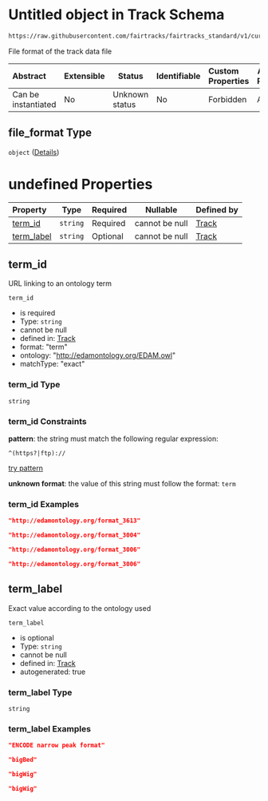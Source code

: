 # Untitled object in Track Schema

```txt
https://raw.githubusercontent.com/fairtracks/fairtracks_standard/v1/current/json/schema/fairtracks_track.schema.json#/properties/file_format
```

File format of the track data file


| Abstract            | Extensible | Status         | Identifiable | Custom Properties | Additional Properties | Access Restrictions | Defined In                                                                                           |
| :------------------ | ---------- | -------------- | ------------ | :---------------- | --------------------- | ------------------- | ---------------------------------------------------------------------------------------------------- |
| Can be instantiated | No         | Unknown status | No           | Forbidden         | Allowed               | none                | [fairtracks_track.schema.json\*](../json/schema/fairtracks_track.schema.json "open original schema") |

## file_format Type

`object` ([Details](fairtracks_track-properties-file_format.md))

# undefined Properties

| Property                  | Type     | Required | Nullable       | Defined by                                                                                                                                                                                                                                          |
| :------------------------ | -------- | -------- | -------------- | :-------------------------------------------------------------------------------------------------------------------------------------------------------------------------------------------------------------------------------------------------- |
| [term_id](#term_id)       | `string` | Required | cannot be null | [Track](fairtracks_track-properties-file_format-properties-term_id.md "https://raw.githubusercontent.com/fairtracks/fairtracks_standard/v1/current/json/schema/fairtracks_track.schema.json#/properties/file_format/properties/term_id")       |
| [term_label](#term_label) | `string` | Optional | cannot be null | [Track](fairtracks_track-properties-file_format-properties-term_label.md "https://raw.githubusercontent.com/fairtracks/fairtracks_standard/v1/current/json/schema/fairtracks_track.schema.json#/properties/file_format/properties/term_label") |

## term_id

URL linking to an ontology term


`term_id`

-   is required
-   Type: `string`
-   cannot be null
-   defined in: [Track](fairtracks_track-properties-file_format-properties-term_id.md "https://raw.githubusercontent.com/fairtracks/fairtracks_standard/v1/current/json/schema/fairtracks_track.schema.json#/properties/file_format/properties/term_id")
-   format: "term"
-   ontology: "http://edamontology.org/EDAM.owl"
-   matchType: "exact"

### term_id Type

`string`

### term_id Constraints

**pattern**: the string must match the following regular expression: 

```regexp
^(https?|ftp)://
```

[try pattern](https://regexr.com/?expression=%5E(https%3F%7Cftp)%3A%2F%2F "try regular expression with regexr.com")

**unknown format**: the value of this string must follow the format: `term`

### term_id Examples

```json
"http://edamontology.org/format_3613"
```

```json
"http://edamontology.org/format_3004"
```

```json
"http://edamontology.org/format_3006"
```

```json
"http://edamontology.org/format_3006"
```

## term_label

Exact value according to the ontology used


`term_label`

-   is optional
-   Type: `string`
-   cannot be null
-   defined in: [Track](fairtracks_track-properties-file_format-properties-term_label.md "https://raw.githubusercontent.com/fairtracks/fairtracks_standard/v1/current/json/schema/fairtracks_track.schema.json#/properties/file_format/properties/term_label")
-   autogenerated: true

### term_label Type

`string`

### term_label Examples

```json
"ENCODE narrow peak format"
```

```json
"bigBed"
```

```json
"bigWig"
```

```json
"bigWig"
```
